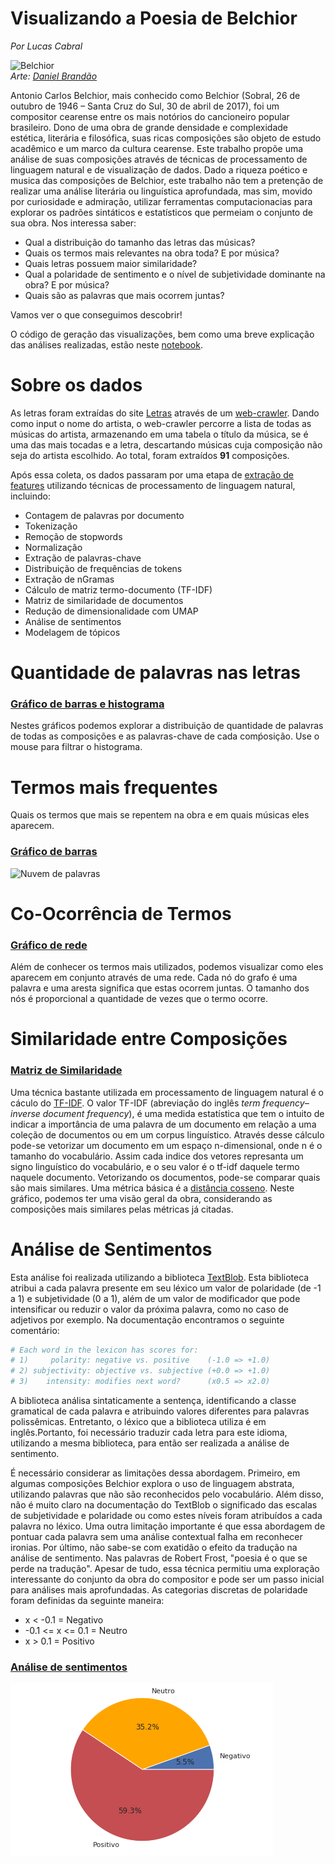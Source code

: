 # Visualizando a Poesia de Belchior
*Por Lucas Cabral*

![Belchior](https://www.urbanarts.com.br/imagens/produtos/123739/0/Ampliada/amar-e-mudar-as-coisas.jpg)<br>
*Arte: [Daniel Brandão](https://www.estudiodanielbrandao.com/)*

Antonio Carlos Belchior, mais conhecido como Belchior (Sobral, 26 de outubro de 1946 – Santa Cruz do Sul, 30 de abril de 2017), foi um compositor cearense entre os mais notórios do cancioneiro popular brasileiro.  Dono de uma obra de grande densidade e complexidade estética, literária e filosófica, suas ricas composições são objeto de estudo acadêmico e um marco da cultura cearense. Este trabalho propõe uma análise de suas composições através de técnicas de processamento de linguagem natural e de visualização de dados. Dado a riqueza poético e musica das composições de Belchior, este trabalho não tem a pretenção de realizar uma análise literária ou linguística aprofundada, mas sim, movido por curiosidade e admiração, utilizar ferramentas computacionacias para explorar os padrões sintáticos e estatísticos que permeiam o conjunto de sua obra. Nos interessa saber:

- Qual a distribuição do tamanho das letras das músicas?
- Quais os termos mais relevantes na obra toda? E por música?
- Quais letras possuem maior similaridade? 
- Qual a polaridade de sentimento e o nível de subjetividade dominante na obra? E por música? 
- Quais são as palavras que mais ocorrem juntas? 

Vamos ver o que conseguimos descobrir!

O código de geração das visualizações, bem como uma breve explicação das análises realizadas, estão neste [notebook](https://github.com/cabrau/visualizando_belchior/blob/master/visualizando_belchior.ipynb).

# Sobre os dados
As letras foram extraídas do site [Letras](https://www.letras.mus.br/) através de um [web-crawler](https://github.com/cabrau/visualizando_belchior/blob/master/scrapping_lyrics.ipynb). Dando como input o nome do artista, o web-crawler percorre a lista de todas as músicas do artista, armazenando em uma tabela o título da música, se é uma das mais tocadas e a letra, descartando músicas cuja composição não seja do artista escolhido. Ao total, foram extraídos **91** composições.

Após essa coleta, os dados passaram por uma etapa de [extração de features](https://github.com/cabrau/visualizando_belchior/blob/master/pre_processing_text.ipynb) utilizando técnicas de processamento de linguagem natural, incluindo:

* Contagem de palavras por documento
* Tokenização
* Remoção de stopwords
* Normalização
* Extração de palavras-chave
* Distribuição de frequências de tokens
* Extração de nGramas
* Cálculo de matriz termo-documento (TF-IDF)
* Matriz de similaridade de documentos
* Redução de dimensionalidade com UMAP
* Análise de sentimentos
* Modelagem de tópicos

# Quantidade de palavras nas letras
### [Gráfico de barras e histograma](1_tamanho_musicas.html)
Nestes gráficos podemos explorar a distribuição de quantidade de palavras de todas as composições e as palavras-chave de cada comṕosição. Use o mouse para filtrar o histograma.<br>

# Termos mais frequentes
Quais os termos que mais se repentem na obra e em quais músicas eles aparecem.<br>
### [Gráfico de barras](2_frequencia_termos.html)<br>
![Nuvem de palavras](https://github.com/cabrau/visualizando_belchior/blob/master/wordcloud.png?raw=true)

# Co-Ocorrência de Termos
### [Gráfico de rede](3_network.html)
Além de conhecer os termos mais utilizados, podemos visualizar como eles aparecem em conjunto através de uma rede. Cada nó do grafo é uma palavra e uma aresta significa que estas ocorrem juntas. O tamanho dos nós é proporcional a quantidade de vezes que o termo ocorre.<br>

# Similaridade entre Composições
### [Matriz de Similaridade](4_similaridade_musicas.html)
Uma técnica bastante utilizada em processamento de linguagem natural é o cáculo do [TF-IDF](https://pt.wikipedia.org/wiki/Tf%E2%80%93idf). O valor TF-IDF (abreviação do inglês *term frequency–inverse document frequency*), é uma medida estatística que tem o intuito de indicar a importância de uma palavra de um documento em relação a uma coleção de documentos ou em um corpus linguístico. Através desse cálculo pode-se vetorizar um documento em um espaço n-dimensional, onde n é o tamanho do vocabulário. Assim cada indice dos vetores represanta um signo linguístico do vocabulário, e o seu valor é o tf-idf daquele termo naquele documento. Vetorizando os documentos, pode-se comparar quais são mais similares. Uma métrica básica é a [distância cosseno](https://en.wikipedia.org/wiki/Cosine_similarity). Neste gráfico, podemos ter uma visão geral da obra, considerando as composições mais similares pelas métricas já citadas.<br>

# Análise de Sentimentos
Esta análise foi realizada utilizando a biblioteca [TextBlob](https://textblob.readthedocs.io/en/dev/). 
Esta biblioteca atribui a cada palavra presente em seu léxico um valor de polaridade (de -1 a 1) e subjetividade (0 a 1), além de um valor de modificador que pode intensificar ou reduzir o valor da próxima palavra, como no caso de adjetivos por exemplo. Na documentação encontramos o seguinte comentário:

```python
# Each word in the lexicon has scores for:
# 1)     polarity: negative vs. positive    (-1.0 => +1.0)
# 2) subjectivity: objective vs. subjective (+0.0 => +1.0)
# 3)    intensity: modifies next word?      (x0.5 => x2.0)
```

A biblioteca análisa sintaticamente a sentença, identificando a classe gramatical de cada palavra e atribuindo valores diferentes para palavras polissêmicas. Entretanto, o léxico que a biblioteca utiliza é em inglês.Portanto, foi necessário traduzir cada letra para este idioma, utilizando a mesma biblioteca, para então ser realizada a análise de sentimento. 

É necessário considerar as limitações dessa abordagem. Primeiro, em algumas composições Belchior explora o uso de linguagem abstrata, utilizando palavras que não são reconhecidos pelo vocabulário. Além disso, não é muito claro na documentação do TextBlob o significado das escalas de subjetividade e polaridade ou como estes níveis foram atribuídos a cada palavra no léxico. Uma outra limitação importante é que essa abordagem de pontuar cada palavra sem uma análise contextual falha em reconhecer ironias. Por último, não sabe-se com exatidão o efeito da tradução na análise de sentimento. Nas palavras de Robert Frost, "poesia é o que se perde na tradução". Apesar de tudo, essa técnica permitiu uma exploração interessante do conjunto da obra do compositor e pode ser um passo inicial para análises mais aprofundadas. As categorias discretas de polaridade foram definidas da seguinte maneira:

* x < -0.1 = Negativo
* -0.1 <= x <= 0.1 = Neutro
* x > 0.1 = Positivo<br>
### [Análise de sentimentos](5_sentimentos.html)
![Pizza](piechart.png)
